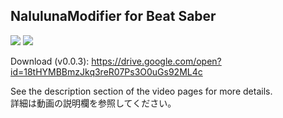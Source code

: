 ## NalulunaModifier for Beat Saber

[![](https://img.youtube.com/vi/hWmCNc5rLEI/0.jpg)](https://www.youtube.com/watch?v=hWmCNc5rLEI)
[![](http://img.youtube.com/vi/JCZbdFYst5E/0.jpg)](http://www.youtube.com/watch?v=JCZbdFYst5E)

Download (v0.0.3): https://drive.google.com/open?id=18tHYMBBmzJkq3reR07Ps3O0uGs92ML4c

See the description section of the video pages for more details.  
詳細は動画の説明欄を参照してください。

